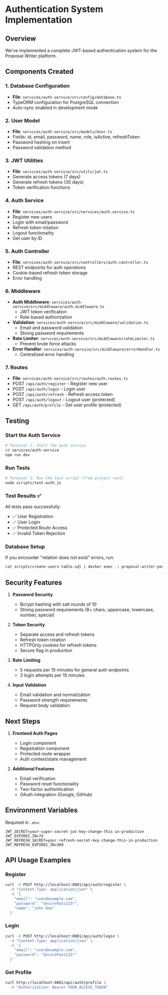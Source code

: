# Authentication System Implementation

## Overview
We've implemented a complete JWT-based authentication system for the Proposal Writer platform.

## Components Created

### 1. Database Configuration
- **File**: `services/auth-service/src/config/database.ts`
- TypeORM configuration for PostgreSQL connection
- Auto-sync enabled in development mode

### 2. User Model
- **File**: `services/auth-service/src/models/User.ts`
- Fields: id, email, password, name, role, isActive, refreshToken
- Password hashing on insert
- Password validation method

### 3. JWT Utilities
- **File**: `services/auth-service/src/utils/jwt.ts`
- Generate access tokens (7 days)
- Generate refresh tokens (30 days)
- Token verification functions

### 4. Auth Service
- **File**: `services/auth-service/src/services/auth.service.ts`
- Register new users
- Login with email/password
- Refresh token rotation
- Logout functionality
- Get user by ID

### 5. Auth Controller
- **File**: `services/auth-service/src/controllers/auth.controller.ts`
- REST endpoints for auth operations
- Cookie-based refresh token storage
- Error handling

### 6. Middleware
- **Auth Middleware**: `services/auth-service/src/middleware/auth.middleware.ts`
  - JWT token verification
  - Role-based authorization
- **Validation**: `services/auth-service/src/middleware/validation.ts`
  - Email and password validation
  - Strong password requirements
- **Rate Limiter**: `services/auth-service/src/middleware/rateLimiter.ts`
  - Prevent brute force attacks
- **Error Handler**: `services/auth-service/src/middleware/errorHandler.ts`
  - Centralized error handling

### 7. Routes
- **File**: `services/auth-service/src/routes/auth.routes.ts`
- POST `/api/auth/register` - Register new user
- POST `/api/auth/login` - Login user
- POST `/api/auth/refresh` - Refresh access token
- POST `/api/auth/logout` - Logout user (protected)
- GET `/api/auth/profile` - Get user profile (protected)

## Testing

### Start the Auth Service
```bash
# Terminal 1: Start the auth service
cd services/auth-service
npm run dev
```

### Run Tests
```bash
# Terminal 2: Run the test script (from project root)
node scripts/test-auth.js
```

### Test Results ✅
All tests pass successfully:
- ✅ User Registration
- ✅ User Login
- ✅ Protected Route Access
- ✅ Invalid Token Rejection

### Database Setup
If you encounter "relation does not exist" errors, run:
```bash
cat scripts/create-users-table.sql | docker exec -i proposal-writer-postgres psql -U postgres -d proposal_writer
```

## Security Features

1. **Password Security**
   - Bcrypt hashing with salt rounds of 10
   - Strong password requirements (8+ chars, uppercase, lowercase, number, special)

2. **Token Security**
   - Separate access and refresh tokens
   - Refresh token rotation
   - HTTPOnly cookies for refresh tokens
   - Secure flag in production

3. **Rate Limiting**
   - 5 requests per 15 minutes for general auth endpoints
   - 3 login attempts per 15 minutes

4. **Input Validation**
   - Email validation and normalization
   - Password strength requirements
   - Request body validation

## Next Steps

1. **Frontend Auth Pages**
   - Login component
   - Registration component
   - Protected route wrapper
   - Auth context/state management

2. **Additional Features**
   - Email verification
   - Password reset functionality
   - Two-factor authentication
   - OAuth integration (Google, GitHub)

## Environment Variables

Required in `.env`:
```
JWT_SECRET=your-super-secret-jwt-key-change-this-in-production
JWT_EXPIRES_IN=7d
JWT_REFRESH_SECRET=your-refresh-secret-key-change-this-in-production
JWT_REFRESH_EXPIRES_IN=30d
```

## API Usage Examples

### Register
```bash
curl -X POST http://localhost:8081/api/auth/register \
  -H "Content-Type: application/json" \
  -d '{
    "email": "user@example.com",
    "password": "SecurePass123!",
    "name": "John Doe"
  }'
```

### Login
```bash
curl -X POST http://localhost:8081/api/auth/login \
  -H "Content-Type: application/json" \
  -d '{
    "email": "user@example.com",
    "password": "SecurePass123!"
  }'
```

### Get Profile
```bash
curl http://localhost:8081/api/auth/profile \
  -H "Authorization: Bearer YOUR_ACCESS_TOKEN"
```
